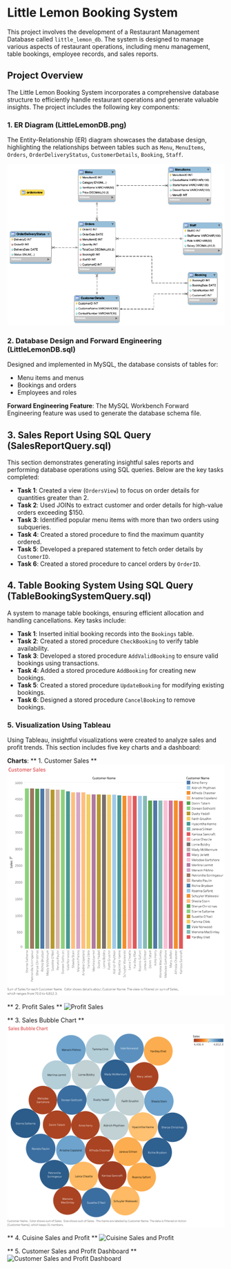# Little Lemon Booking System

This project involves the development of a Restaurant Management Database called `little_lemon_db`. The system is designed to manage various aspects of restaurant operations, including menu management, table bookings, employee records, and sales reports. 

## Project Overview

The Little Lemon Booking System incorporates a comprehensive database structure to efficiently handle restaurant operations and generate valuable insights. The project includes the following key components:

### 1. ER Diagram (LittleLemonDB.png) 
The Entity-Relationship (ER) diagram showcases the database design, highlighting the relationships between tables such as `Menu`, `MenuItems`, `Orders`, `OrderDeliveryStatus`, `CustomerDetails`, `Booking`, `Staff`.

![ER Diagram](Little%20Lemon%20Booking%20System/LittleLemonDB.png)

### 2. Database Design and Forward Engineering (LittleLemonDB.sql)
Designed and implemented in MySQL, the database consists of tables for:
- Menu items and menus
- Bookings and orders
- Employees and roles  

**Forward Engineering Feature**: The MySQL Workbench Forward Engineering feature was used to generate the database schema file.  

## 3. Sales Report Using SQL Query (SalesReportQuery.sql) 

This section demonstrates generating insightful sales reports and performing database operations using SQL queries. Below are the key tasks completed:  

- **Task 1**: Created a view (`OrdersView`) to focus on order details for quantities greater than 2.  
- **Task 2**: Used JOINs to extract customer and order details for high-value orders exceeding $150.  
- **Task 3**: Identified popular menu items with more than two orders using subqueries.  
- **Task 4**: Created a stored procedure to find the maximum quantity ordered.  
- **Task 5**: Developed a prepared statement to fetch order details by `CustomerID`.  
- **Task 6**: Created a stored procedure to cancel orders by `OrderID`.  

## 4. Table Booking System Using SQL Query (TableBookingSystemQuery.sql)

A system to manage table bookings, ensuring efficient allocation and handling cancellations. Key tasks include:  

- **Task 1**: Inserted initial booking records into the `Bookings` table.  
- **Task 2**: Created a stored procedure `CheckBooking` to verify table availability.  
- **Task 3**: Developed a stored procedure `AddValidBooking` to ensure valid bookings using transactions.  
- **Task 4**: Added a stored procedure `AddBooking` for creating new bookings.  
- **Task 5**: Created a stored procedure `UpdateBooking` for modifying existing bookings.  
- **Task 6**: Designed a stored procedure `CancelBooking` to remove bookings.

### 5. Visualization Using Tableau
Using Tableau, insightful visualizations were created to analyze sales and profit trends. This section includes five key charts and a dashboard:

**Charts**:
** 1. Customer Sales ** 
![Customer Sales](Little%20Lemon%20Booking%20System/01-Customer%20Sales.png)

** 2. Profit Sales ** 
![Profit Sales](Little%20Lemon%20Booking%20System/02-Profit%20Sales.png)  

** 3. Sales Bubble Chart **
![Sales Bubble Chart](Little%20Lemon%20Booking%20System/03-Sales%20Bubble%20Chart.png)  

** 4. Cuisine Sales and Profit **
![Cuisine Sales and Profit](Little%20Lemon%20Booking%20System/04-Cuisine%20Sales%20and%20Profit.png)  

** 5. Customer Sales and Profit Dashboard ** 
![Customer Sales and Profit Dashboard](Little%20Lemon%20Booking%20System/05-Customer%20Sales%20and%20Profit%20Dashboard.png)

